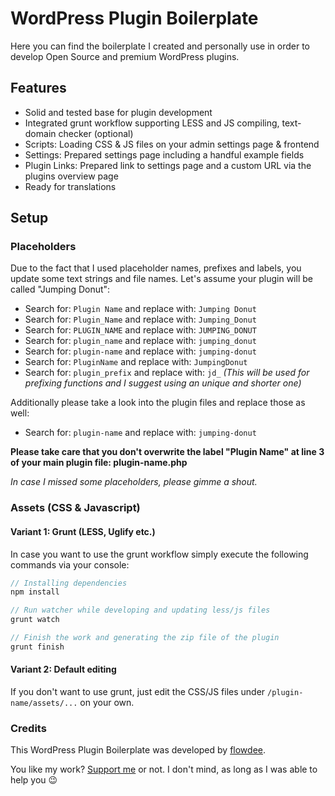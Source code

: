 # WordPress Plugin Boilerplate

Here you can find the boilerplate I created and personally use in order to develop Open Source and premium WordPress plugins.

## Features

* Solid and tested base for plugin development 
* Integrated grunt workflow supporting LESS and JS compiling, text-domain checker (optional)
* Scripts: Loading CSS & JS files on your admin settings page & frontend
* Settings: Prepared settings page including a handful example fields
* Plugin Links: Prepared link to settings page and a custom URL via the plugins overview page
* Ready for translations

## Setup

### Placeholders

Due to the fact that I used placeholder names, prefixes and labels, you update some text strings and file names. Let's assume your plugin will be called "Jumping Donut":

* Search for: `Plugin Name` and replace with: `Jumping Donut`
* Search for: `Plugin_Name` and replace with: `Jumping_Donut`
* Search for: `PLUGIN_NAME` and replace with: `JUMPING_DONUT`
* Search for: `plugin_name` and replace with: `jumping_donut`
* Search for: `plugin-name` and replace with: `jumping-donut`
* Search for: `PluginName` and replace with: `JumpingDonut`
* Search for: `plugin_prefix` and replace with: `jd_` _(This will be used for prefixing functions and I suggest using an unique and shorter one)_

Additionally please take a look into the plugin files and replace those as well:
* Search for: `plugin-name` and replace with: `jumping-donut`

**Please take care that you don't overwrite the label "Plugin Name" at line 3 of your main plugin file: plugin-name.php**

_In case I missed some placeholders, please gimme a shout._

### Assets (CSS & Javascript)

#### Variant 1: Grunt (LESS, Uglify etc.)
In case you want to use the grunt workflow simply execute the following commands via your console:

``` php
// Installing dependencies
npm install

// Run watcher while developing and updating less/js files
grunt watch

// Finish the work and generating the zip file of the plugin
grunt finish
```

#### Variant 2: Default editing
If you don't want to use grunt, just edit the CSS/JS files under `/plugin-name/assets/...` on your own.

### Credits

This WordPress Plugin Boilerplate was developed by [flowdee](http://flowdee.de/). 

You like my work? [Support me](https://donate.flowdee.de/) or not. I don't mind, as long as I was able to help you :wink:
